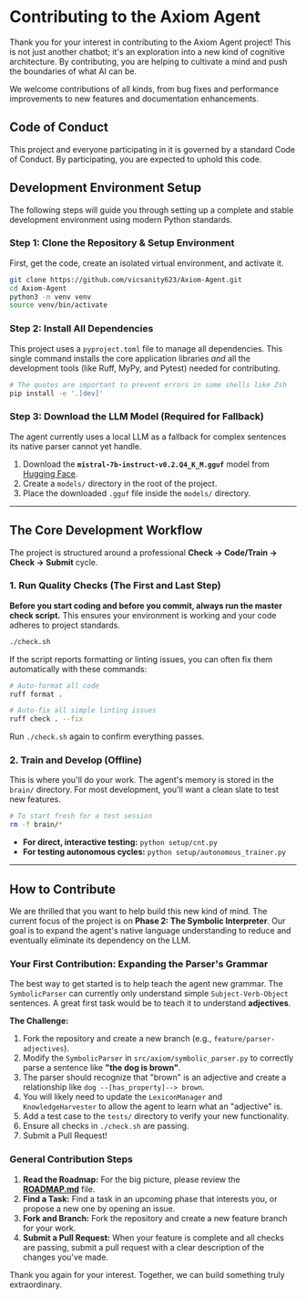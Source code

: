 # Contributing to the Axiom Agent

Thank you for your interest in contributing to the Axiom Agent project! This is not just another chatbot; it's an exploration into a new kind of cognitive architecture. By contributing, you are helping to cultivate a mind and push the boundaries of what AI can be.

We welcome contributions of all kinds, from bug fixes and performance improvements to new features and documentation enhancements.

## Code of Conduct

This project and everyone participating in it is governed by a standard Code of Conduct. By participating, you are expected to uphold this code.

## Development Environment Setup

The following steps will guide you through setting up a complete and stable development environment using modern Python standards.

### Step 1: Clone the Repository & Setup Environment
First, get the code, create an isolated virtual environment, and activate it.
```bash
git clone https://github.com/vicsanity623/Axiom-Agent.git
cd Axiom-Agent
python3 -m venv venv
source venv/bin/activate
```

### Step 2: Install All Dependencies
This project uses a `pyproject.toml` file to manage all dependencies. This single command installs the core application libraries *and* all the development tools (like Ruff, MyPy, and Pytest) needed for contributing.
```bash
# The quotes are important to prevent errors in some shells like Zsh
pip install -e '.[dev]'
```

### Step 3: Download the LLM Model (Required for Fallback)
The agent currently uses a local LLM as a fallback for complex sentences its native parser cannot yet handle.
1.  Download the **`mistral-7b-instruct-v0.2.Q4_K_M.gguf`** model from [Hugging Face](https://huggingface.co/TheBloke/Mistral-7B-Instruct-v0.2-GGUF).
2.  Create a `models/` directory in the root of the project.
3.  Place the downloaded `.gguf` file inside the `models/` directory.

---

## The Core Development Workflow

The project is structured around a professional **Check -> Code/Train -> Check -> Submit** cycle.

### 1. Run Quality Checks (The First and Last Step)
**Before you start coding and before you commit, always run the master check script.** This ensures your environment is working and your code adheres to project standards.
```bash
./check.sh
```
If the script reports formatting or linting issues, you can often fix them automatically with these commands:
```bash
# Auto-format all code
ruff format .

# Auto-fix all simple linting issues
ruff check . --fix
```
Run `./check.sh` again to confirm everything passes.

### 2. Train and Develop (Offline)
This is where you'll do your work. The agent's memory is stored in the `brain/` directory. For most development, you'll want a clean slate to test new features.
```bash
# To start fresh for a test session
rm -f brain/*
```
-   **For direct, interactive testing:** `python setup/cnt.py`
-   **For testing autonomous cycles:** `python setup/autonomous_trainer.py`

---

## How to Contribute

We are thrilled that you want to help build this new kind of mind. The current focus of the project is on **Phase 2: The Symbolic Interpreter**. Our goal is to expand the agent's native language understanding to reduce and eventually eliminate its dependency on the LLM.

### Your First Contribution: Expanding the Parser's Grammar

The best way to get started is to help teach the agent new grammar. The `SymbolicParser` can currently only understand simple `Subject-Verb-Object` sentences. A great first task would be to teach it to understand **adjectives**.

**The Challenge:**
1.  Fork the repository and create a new branch (e.g., `feature/parser-adjectives`).
2.  Modify the `SymbolicParser` in `src/axiom/symbolic_parser.py` to correctly parse a sentence like **"the dog is brown"**.
3.  The parser should recognize that "brown" is an adjective and create a relationship like `dog --[has_property]--> brown`.
4.  You will likely need to update the `LexiconManager` and `KnowledgeHarvester` to allow the agent to learn what an "adjective" is.
5.  Add a test case to the `tests/` directory to verify your new functionality.
6.  Ensure all checks in `./check.sh` are passing.
7.  Submit a Pull Request!

### General Contribution Steps
1.  **Read the Roadmap:** For the big picture, please review the **[ROADMAP.md](ROADMAP.md)** file.
2.  **Find a Task:** Find a task in an upcoming phase that interests you, or propose a new one by opening an issue.
3.  **Fork and Branch:** Fork the repository and create a new feature branch for your work.
4.  **Submit a Pull Request:** When your feature is complete and all checks are passing, submit a pull request with a clear description of the changes you've made.

Thank you again for your interest. Together, we can build something truly extraordinary.